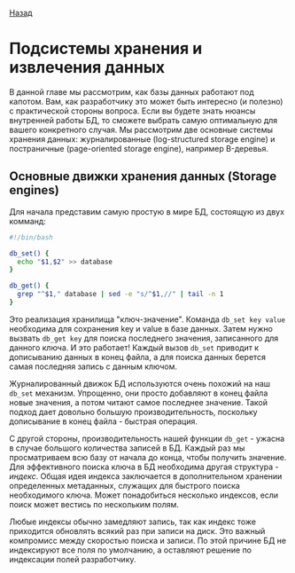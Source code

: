 [Назад](./README.md)

# Подсистемы хранения и извлечения данных

В данной главе мы рассмотрим, как базы данных работают под капотом. Вам, как разработчику это может быть интересно
(и полезно) с практической стороны вопроса. Если вы будете знать нюансы внутренней работы БД, то сможете выбрать
самую оптимальную для вашего конкретного случая. Мы рассмотрим две основные системы хранения данных: журналированные
(log-structured storage engine) и постраничные (page-oriented storage engine), например B-деревья.

## Основные движки хранения данных (Storage engines)
Для начала представим самую простую в мире БД, состоящую из двух комманд:

```bash
#!/bin/bash

db_set() {
  echo "$1,$2" >> database
}

db_get() {
  grep "^$1," database | sed -e "s/^$1,//" | tail -n 1
}
```

Это реализация хранилища "ключ-значение". Команда `db_set key value` необходима для сохранения key и value в 
базе данных. Затем нужно вызвать `db_get key` для поиска последнего значения, записанного для данного ключа. И это 
работает! Каждый вызов `db_set` приводит к дописыванию данных в конец файла, а для поиска данных берется самая 
последняя запись с данным ключом. 

Журналированный движок БД используются очень похожий на наш `db_set` механизм. Упрощенно, они просто добавляют в конец 
файла новые значения, а потом читают самое последнее значение. Такой подход дает довольно большую производительность, 
поскольку дописывание в конец файла - быстрая операция.

С другой стороны, производительность нашей функции `db_get` - ужасна в случае большого количества записей в БД. Каждый 
раз мы просматриваем всю базу от начала до конца, чтобы получить значение. Для эффективного поиска ключа в БД необходима
другая структура - _индекс_. Общая идея индекса заключается в дополнительном хранении определенных метаданных, служащих
для быстрого поиска необходимого ключа. Может понадобиться несколько индексов, если поиск может вестись по нескольким 
полям. 

Любые индексы обычно замедляют запись, так как индекс тоже приходится обновлять всякий раз при записи на диск. Это 
важный компромисс между скоростью поиска и записи. По этой причине БД не индексируют все поля по умолчанию, а оставляют
решение по индексации полей разработчику.